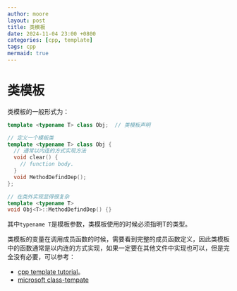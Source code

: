 ```yaml
---
author: moore
layout: post
title: 类模板
date: 2024-11-04 23:00 +0800
categories: [cpp, template]
tags: cpp
mermaid: true
---
```


# 类模板
类模板的一般形式为：
```cpp
template <typename T> class Obj;  // 类模板声明

// 定义一个模板类
template <typename T> class Obj {
  // 通常以内连的方式实现方法
  void clear() {
    // function body.
  }
  void MethodDefindDep();
};

// 在类外实现显得很复杂
template <typename T>
void Obj<T>::MethodDefindDep() {}
```
其中`typename T`是模板参数，类模板使用的时候必须指明T的类型。

类模板的变量在调用成员函数的时候，需要看到完整的成员函数定义，因此类模板中的函数通常是以内连的方式实现，如果一定要在其他文件中实现也可以，但是完全没有必要，可以参考：
- [cpp template tutorial](https://github.com/wuye9036/CppTemplateTutorial?tab=readme-ov-file#224-%E7%B1%BB%E6%A8%A1%E6%9D%BF%E7%9A%84%E6%88%90%E5%91%98%E5%87%BD%E6%95%B0%E5%AE%9A%E4%B9%89)。
- [microsoft class-tempate](https://learn.microsoft.com/zh-cn/cpp/cpp/class-templates?view=msvc-170#member-functions-of-class-templates)


